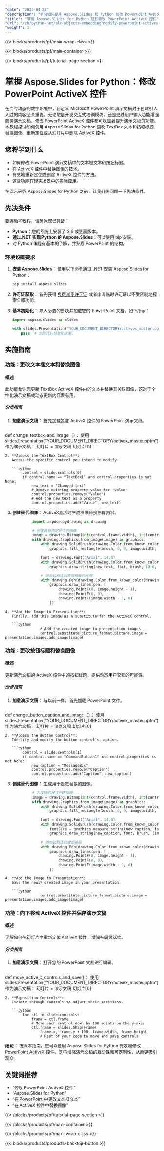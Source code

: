 ```yaml
---
"date": "2025-04-22"
"description": "学习如何使用 Aspose.Slides 和 Python 修改 PowerPoint 中的文本框文本、按钮标题和图像。使用交互式元素增强您的演示文稿。"
"title": "掌握 Aspose.Slides for Python 轻松修改 PowerPoint ActiveX 控件"
"url": "/zh/python-net/ole-objects-embedding/modify-powerpoint-activex-controls-asposeslides-python/"
"weight": 1
---
```


{{< blocks/products/pf/main-wrap-class >}}

{{< blocks/products/pf/main-container >}}

{{< blocks/products/pf/tutorial-page-section >}}
# 掌握 Aspose.Slides for Python：修改 PowerPoint ActiveX 控件

在当今动态的数字环境中，自定义 Microsoft PowerPoint 演示文稿对于创建引人入胜的内容至关重要。无论您是开发交互式培训模块，还是通过用户输入功能增强商务演示文稿，修改 PowerPoint ActiveX 控件都可以显著提升演示文稿的功能。本教程探讨如何使用 Aspose.Slides for Python 更改 TextBox 文本和按钮标题、替换图像、重新定位或从幻灯片中删除 ActiveX 控件。

## 您将学到什么
- 如何修改 PowerPoint 演示文稿中的文本框文本和按钮标题。
- 在 ActiveX 控件中替换图像的技术。
- 有效地重新定位或删除 ActiveX 控件的方法。
- 这些功能在现实场景中的实际应用。

在深入研究 Aspose.Slides for Python 之前，让我们先回顾一下先决条件。

## 先决条件
要遵循本教程，请确保您已具备：
- **Python**：您的系统上安装了 3.6 或更高版本。
- **通过.NET 实现 Python 的 Aspose.Slides**：可以使用 pip 安装。
- 对 Python 编程有基本的了解，并熟悉 PowerPoint 的结构。

### 环境设置要求
1. **安装 Aspose.Slides**：
   使用以下命令通过 .NET 安装 Aspose.Slides for Python：

   ```bash
   pip install aspose.slides
   ```

2. **许可证获取**： 
   首先获得 [免费试用许可证](https://releases.aspose.com/slides/python-net/) 或者申请临时许可证以不受限制地探索全部功能。

3. **基本初始化**：
   导入必要的模块并加载您的 PowerPoint 文档，如下所示：

   ```python
   import aspose.slides as slides

   with slides.Presentation("YOUR_DOCUMENT_DIRECTORY/activex_master.pptm") as presentation:
       pass  # 您的代码将放在这里。
   ```

## 实施指南
### 功能：更改文本框文本和替换图像
#### 概述
此功能允许您更新 TextBox ActiveX 控件内的文本并替换其关联图像，这对于个性化演示文稿或动态更新内容很有用。

##### 分步指南
1. **加载演示文稿**：
   首先加载包含 ActiveX 控件的 PowerPoint 演示文稿。

   ```python
def change_textbox_and_image（）：
    使用 slides.Presentation(“YOUR_DOCUMENT_DIRECTORY/activex_master.pptm”) 作为演示文稿：
        幻灯片 = 演示文稿.幻灯片[0]
```
2. **Access the TextBox Control**:
   Access the specific control you intend to modify.

   ```python
        control = slide.controls[0]
        if control.name == "TextBox1" and control.properties is not None:
            new_text = "Changed text"
            # Remove existing property value for 'Value'
            control.properties.remove("Value")
            # Add the new text as a property
            control.properties.add("Value", new_text)
```
3. **创建替代图像**：
   ActiveX激活时生成图像替换原有内容。

   ```python
            import aspose.pydrawing as drawing

            # 创建具有指定尺寸的图像
            image = drawing.Bitmap(int(control.frame.width), int(control.frame.height))
            with drawing.Graphics.from_image(image) as graphics:
                with drawing.SolidBrush(drawing.Color.from_known_color(drawing.KnownColor.WINDOW)) as brush:
                    graphics.fill_rectangle(brush, 0, 0, image.width, image.height)
                  
                font = drawing.Font("Arial", 14.0)
                with drawing.SolidBrush(drawing.Color.from_known_color(drawing.KnownColor.WINDOW_TEXT)) as brush:
                    graphics.draw_string(new_text, font, brush, 10.0, 4.0)

                # 添加边框线以获得精致的外观
                with drawing.Pen(drawing.Color.from_known_color(drawing.KnownColor.CONTROL_DARK), 1.0) as pen:
                    graphics.draw_lines(pen, [
                        drawing.PointF(0, image.height - 1),
                        drawing.PointF(0, 0),
                        drawing.PointF(image.width - 1, 0)
                    ])
```
4. **Add the Image to Presentation**:
   Finally, add this image as a substitute for the ActiveX control.

   ```python
                # Add the created image to presentation images
                control.substitute_picture_format.picture.image = presentation.images.add_image(image)
```
### 功能：更改按钮标题和替换图像
#### 概述
更新演示文稿的 ActiveX 控件中的按钮标题，提供动态用户交互的可能性。

##### 分步指南
1. **加载演示文稿**：
   与以前一样，首先加载 PowerPoint 文件。

   ```python
def change_button_caption_and_image（）：
    使用 slides.Presentation(“YOUR_DOCUMENT_DIRECTORY/activex_master.pptm”) 作为演示文稿：
        幻灯片 = 演示文稿.幻灯片[0]
```
2. **Access the Button Control**:
   Identify and modify the button control's caption.

   ```python
        control = slide.controls[1]
        if control.name == "CommandButton1" and control.properties is not None:
            new_caption = "MessageBox"
            control.properties.remove("Caption")
            control.properties.add("Caption", new_caption)
```
3. **创建替代图像**：
   生成用于视觉替换的图像。

   ```python
            # 为按钮的尺寸创建位图
            image = drawing.Bitmap(int(control.frame.width), int(control.frame.height))
            with drawing.Graphics.from_image(image) as graphics:
                with drawing.SolidBrush(drawing.Color.from_known_color(drawing.KnownColor.CONTROL)) as brush:
                    graphics.fill_rectangle(brush, 0, 0, image.width, image.height)

                font = drawing.Font("Arial", 14.0)
                with drawing.SolidBrush(drawing.Color.from_known_color(drawing.KnownColor.WINDOW_TEXT)) as brush:
                    textSize = graphics.measure_string(new_caption, font, 1000)
                    graphics.draw_string(new_caption, font, brush, (image.width - textSize.width) / 2, (image.height - textSize.height) / 2)

                # 添加边框线以增加美观
                with drawing.Pen(drawing.Color.from_known_color(drawing.KnownColor.CONTROL_LIGHT_LIGHT), 1.0) as pen:
                    graphics.draw_lines(pen, [
                        drawing.PointF(0, image.height - 1),
                        drawing.PointF(0, 0),
                        drawing.PointF(image.width - 1, 0)
                    ])
```
4. **Add the Image to Presentation**:
   Save the newly created image in your presentation.

   ```python
                control.substitute_picture_format.picture.image = presentation.images.add_image(image)
```
### 功能：向下移动 ActiveX 控件并保存演示文稿
#### 概述
了解如何在幻灯片中重新定位 ActiveX 控件，增强布局灵活性。

##### 分步指南
1. **加载演示文稿**：
   打开您的 PowerPoint 文档进行编辑。

   ```python
def move_active_x_controls_and_save()：
    使用 slides.Presentation(“YOUR_DOCUMENT_DIRECTORY/activex_master.pptm”) 作为演示文稿：
        幻灯片 = 演示文稿.幻灯片[0]
```
2. **Reposition Controls**:
   Iterate through controls to adjust their positions.

   ```python
        for ctl in slide.controls:
            frame = ctl.frame
            # Move each control down by 100 points on the y-axis
            ctl.frame = slides.ShapeFrame(
                frame.x, frame.y + 100, frame.width, frame.height,
                # Rest of your code to move and save controls
```
**结论：**
按照本指南，您可以使用 Aspose.Slides for Python 有效地修改 PowerPoint ActiveX 控件。这将增强演示文稿的互动性和可定制性，从而更吸引观众。

## 关键词推荐
- “修改 PowerPoint ActiveX 控件”
- “Aspose.Slides for Python”
- “在 PowerPoint 中更改文本框文本”
- “在 ActiveX 控件中替换图像”

{{< /blocks/products/pf/tutorial-page-section >}}

{{< /blocks/products/pf/main-container >}}

{{< /blocks/products/pf/main-wrap-class >}}

{{< blocks/products/products-backtop-button >}}